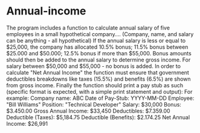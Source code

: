 # Annual-income
The program includes a function to calculate annual salary of five employees in a small hypothetical company…. (Company, name, and salary can be anything - all hypothetical) If the annual salary is less or equal to $25,000, the company has allocated 10.5% bonus; 11.5% bonus between $25.000 and $50.000; 12.5% bonus if more than $55,000. Bonus amounts should then be added to the annual salary to determine gross income. For salary between $50,000 and $55,000 - no bonus is added. In order to calculate "Net Annual Income" the function must ensure that government deductibles breakdowns like taxes (15.5%) and benefits (6.5%) are shown from gross income. Finally the function should print a pay stub as such (specific format is expected, with a simple print statement and output): For example: Company name: ABC Date of Pay-Stub: YYYY-MM-DD Employee: "Bill Williams" Position: "Technical Developer" Salary: $30,000 Bonus: $3.450.00 Gross Annual Income: $33,450 Deductibles: $7.359.00 Deductible (Taxes): $5,184.75 Deductible (Benefits): $2.174.25 Net Annual Income: $26,991
